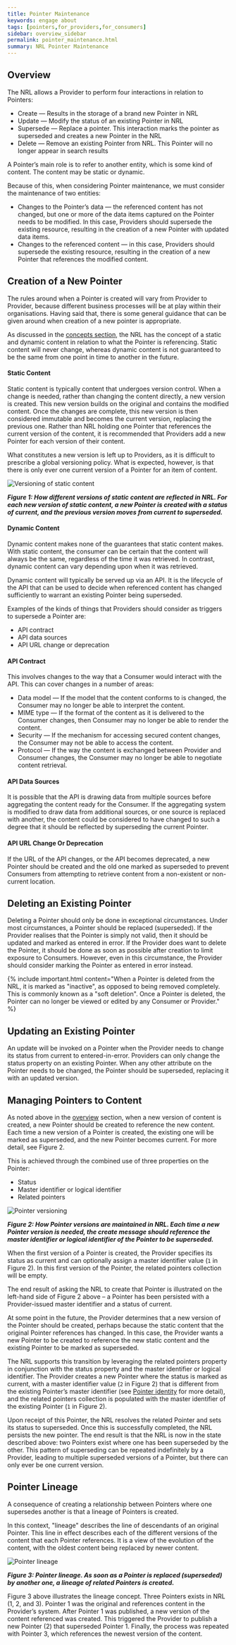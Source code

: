 ```yaml
---
title: Pointer Maintenance
keywords: engage about
tags: [pointers,for_providers,for_consumers]
sidebar: overview_sidebar
permalink: pointer_maintenance.html
summary: NRL Pointer Maintenance
---
```


## Overview

The NRL allows a Provider to perform four interactions in relation to Pointers:
- Create — Results in the storage of a brand new Pointer in NRL
- Update — Modify the status of an existing Pointer in NRL
- Supersede — Replace a pointer. This interaction marks the pointer as superseded and creates a new Pointer in the NRL
- Delete — Remove an existing Pointer from NRL. This Pointer will no longer appear in search results

A Pointer’s main role is to refer to another entity, which is some kind of content. The content may be static or dynamic.

Because of this, when considering Pointer maintenance, we must consider the maintenance of two entities:
* Changes to the Pointer’s data — the referenced content has not changed, but one or more of the data items captured on the Pointer needs to be modified. In this case, Providers should supersede the existing resource, resulting in the creation of a new Pointer with updated data items.
* Changes to the referenced content — in this case, Providers should supersede the existing resource, resulting in the creation of a new Pointer that references the modified content.

## Creation of a New Pointer

The rules around when a Pointer is created will vary from Provider to Provider, because different business processes 
will be at play within their organisations. Having said that, there is some general guidance that can be given around when creation 
of a new pointer is appropriate.

As discussed in the [concepts section](overview_concepts.html), the NRL has the concept of a static and dynamic content in relation to what the Pointer is referencing. Static content will never change, whereas dynamic content is not guaranteed to be the same from one point in time to another in the future.

#### Static Content

Static content is typically content that undergoes version control. When a change is needed, rather than changing the content directly, 
a new version is created. This new version builds on the original and contains the modified content. Once the changes are complete, this new version is then considered immutable and becomes the current version, replacing the previous one. Rather than NRL holding one Pointer that references the current version of the content, it is recommended that Providers add a new Pointer for each version of their content. 

What constitutes a new version is left up to Providers, as it is difficult to prescribe a global versioning policy. What is expected, however, is that there is only ever one current version of a Pointer for an item of content. 

![Versioning of static content](images/pointers/pointer_maintenance1.png)

***Figure 1: How different versions of static content are reflected in NRL. For each new version of static content, a new Pointer is created with a status of current, and the previous version moves from current to superseded.***

#### Dynamic Content

Dynamic content makes none of the guarantees that static content makes. With static content, the consumer can be certain that the content will always be the same, regardless of the time it was retrieved. In contrast, dynamic content can vary depending upon when it was retrieved.

Dynamic content will typically be served up via an API. It is the lifecycle of the API that can be used to decide when referenced content has changed sufficiently to warrant an existing Pointer being superseded.

Examples of the kinds of things that Providers should consider as triggers to supersede a Pointer are:
* API contract
* API data sources
* API URL change or deprecation

#### API Contract

This involves changes to the way that a Consumer would interact with the API. This can cover changes in a number of areas:

- Data model — If the model that the content conforms to is changed, the Consumer may no longer be able to interpret the content.
- MIME type — If the format of the content as it is delivered to the Consumer changes, then Consumer may no longer be able to render the content.
- Security — If the mechanism for accessing secured content changes, the Consumer may not be able to access the content.
- Protocol — If the way the content is exchanged between Provider and Consumer changes, the Consumer may no longer be able to negotiate content retrieval.

#### API Data Sources

It is possible that the API is drawing data from multiple sources before aggregating the content ready for the Consumer. If the aggregating system is modified to draw data from additional sources, or one source is replaced with another, the content could be considered to have changed to such a degree that it should be reflected by superseding the current Pointer.

#### API URL Change Or Deprecation

If the URL of the API changes, or the API becomes deprecated, a new Pointer should be created and the old one marked as superseded to prevent Consumers from attempting to retrieve content from a non-existent or non-current location.

## Deleting an Existing Pointer

Deleting a Pointer should only be done in exceptional circumstances. Under most circumstances, a Pointer should be replaced (superseded). If the Provider realises that the Pointer is simply not valid, then it should be updated and marked as entered in error. If the Provider does want to delete the Pointer, it should be done as soon as possible after creation to limit exposure to Consumers. However, even in this circumstance, the Provider should consider marking the Pointer as entered in error instead.

{% include important.html content="When a Pointer is deleted from the NRL, it is marked as &quot;inactive&quot;, as opposed to being removed completely. This is commonly known as a &quot;soft deletion&quot;. Once a Pointer is deleted, the Pointer can no longer be viewed or edited by any Consumer or Provider." %}

## Updating an Existing Pointer

An update will be invoked on a Pointer when the Provider needs to change its status from current to entered-in-error. Providers can only change the status property on an existing Pointer. When any other attribute on the Pointer needs to be changed, the Pointer should be superseded, replacing it with an updated version. 

## Managing Pointers to Content

As noted above in the [overview](#overview) section, when a new version of content is created, a new Pointer should be created to reference the new content. Each time a new version of a Pointer is created, the existing one will be marked as superseded, and the new Pointer becomes current. For more detail, see Figure 2.

This is achieved through the combined use of three properties on the Pointer:
* Status
* Master identifier or logical identifier
* Related pointers

![Pointer versioning](images/pointers/pointer_maintenance2.png)

***Figure 2: How Pointer versions are maintained in NRL. Each time a new Pointer version is needed, the create message should reference the master identifier or logical identifier of the Pointer to be superseded.***

When the first version of a Pointer is created, the Provider specifies its status as current and can optionally assign a master identifier value (`1` in Figure 2). In this first version of the Pointer, the related pointers collection will be empty.

The end result of asking the NRL to create that Pointer is illustrated on the left-hand side of Figure 2 above – a Pointer has been persisted with a Provider-issued master identifier and a status of current.

At some point in the future, the Provider determines that a new version of the Pointer should be created, perhaps because the static content that the original Pointer references has changed. In this case, the Provider wants a new Pointer to be created to reference the new static content and the existing Pointer to be marked as superseded.

The NRL supports this transition by leveraging the related pointers property in conjunction with the status property and the master identifier or logical identifier. The Provider creates a new Pointer where the status is marked as current, with a master identifier value (`2` in Figure 2) that is different from the existing Pointer’s master identifier (see [Pointer identity](pointer_identity.html) for more detail), and the related pointers collection is populated with the master identifier of the existing Pointer (`1` in Figure 2). 

Upon receipt of this Pointer, the NRL resolves the related Pointer and sets its status to superseded. Once this is successfully completed, the NRL persists the new pointer. The end result is that the NRL is now in the state described above: two Pointers exist where one has been superseded by the other. This pattern of superseding can be repeated indefinitely by a Provider, leading to multiple superseded versions of a Pointer, but there can only ever be one current version.

## Pointer Lineage

A consequence of creating a relationship between Pointers where one supersedes another is that a lineage of Pointers is created.

In this context, "lineage" describes the line of descendants of an original Pointer. This line in effect describes each of the different versions of the content that each Pointer references. It is a view of the evolution of the content, with the oldest content being replaced by newer content.

![Pointer lineage](images/pointers/pointer_lineage.png)

***Figure 3: Pointer lineage. As soon as a Pointer is replaced (superseded) by another one, a lineage of related Pointers is created.***

Figure 3 above illustrates the lineage concept. Three Pointers exists in NRL (1, 2, and 3). Pointer 1 was the original and references content in the Provider’s system. After Pointer 1 was published, a new version of the content referenced was created. This triggered the Provider to publish a new Pointer (2) that superseded Pointer 1. Finally, the process was repeated with Pointer 3, which references the newest version of the content.
